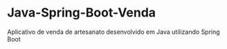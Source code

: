 # Java-Spring-Boot-Venda
Aplicativo de venda de artesanato desenvolvido em Java utilizando Spring Boot
